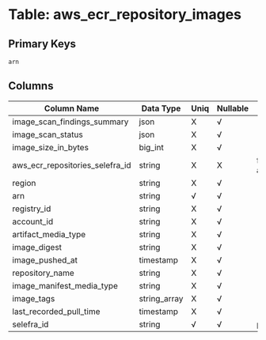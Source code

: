 # Table: aws_ecr_repository_images

## Primary Keys 

```
arn
```


## Columns 

|  Column Name   |  Data Type  | Uniq | Nullable | Description | 
|  ----  | ----  | ----  | ----  | ---- | 
| image_scan_findings_summary | json | X | √ |  | 
| image_scan_status | json | X | √ |  | 
| image_size_in_bytes | big_int | X | √ |  | 
| aws_ecr_repositories_selefra_id | string | X | X | fk to aws_ecr_repositories.selefra_id | 
| region | string | X | √ |  | 
| arn | string | √ | √ |  | 
| registry_id | string | X | √ |  | 
| account_id | string | X | √ |  | 
| artifact_media_type | string | X | √ |  | 
| image_digest | string | X | √ |  | 
| image_pushed_at | timestamp | X | √ |  | 
| repository_name | string | X | √ |  | 
| image_manifest_media_type | string | X | √ |  | 
| image_tags | string_array | X | √ |  | 
| last_recorded_pull_time | timestamp | X | √ |  | 
| selefra_id | string | √ | √ | primary keys value md5 | 


